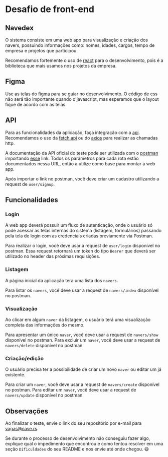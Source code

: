 # Desafio de front-end

## Navedex

O sistema consiste em uma web app para visualização e criação dos navers, possuindo informações como: nomes, idades, cargos, tempo de empresa e projetos que participou.

Recomendamos fortemente o uso de [react](https://reactjs.org/) para o desenvolvimento, pois é a biblioteca que mais usamos nos projetos da empresa.

## Figma

Use as telas do [figma](https://www.figma.com/file/II8UDFm2uJFZaD0FOPcinP/Teste-Fornt-End) para se guiar no desenvolvimento. O código de css não será tão importante quando o javascript, mas esperamos que o layout fique de acordo com as telas.

## API

Para as funcionalidades da aplicação, faça integração com a [api](https://navedex-api.herokuapp.com/). Recomendamos o uso da [fetch api](https://developer.mozilla.org/en-US/docs/Web/API/Fetch_API) ou do [axios](https://github.com/axios/axios) para realizar as chamadas http.

A documentação da API oficial do teste pode ser utilizada com o [postman](https://www.postman.com/) importando [esse](https://www.getpostman.com/collections/e6afe4028c2a1e56e577) link. Todos os parâmetros para cada rota estão documentados nessa URL, então a utilize como base para montar a web app.

Após importar o link no postman, você deve criar um cadastro utilizando a request de `user/signup`. 

## Funcionalidades

### Login

A web app deverá possuir um fluxo de autenticação, onde o usuário só pode acessar as telas internas do sistema (listagem, formulários) passando pela tela de login com as credenciais criadas previamente via Postman.

Para realizar o login, você deve usar a request de `user/login` disponível no postman. Essa request retornará um token do tipo `Bearer` que deverá ser utilizado no header das próximas requisições.

### Listagem

A página inicial da aplicação tera uma lista dos `navers`.

Para listar os `navers`, você deve usar a request de `navers/index` disponível no postman.

### Visualização

Ao clicar em algum `naver` da listagem, o usuário terá uma visualização completa das informações do mesmo.

Para apresentar um único `naver`, você deve usar a request de `navers/show` disponível no postman.
Para excluir um `naver`, você deve usar a request de `navers/delete` disponível no postman.

### Criação/edição

O usuário precisa ter a possibilidade de criar um novo `naver` ou editar um já existente.

Para criar um `naver`, você deve usar a request de `navers/create` disponível no postman.
Para editar um `naver`, você deve usar a request de `navers/update` disponível no postman.

## Observações

Ao finalizar o teste, envie o link do seu repositório por e-mail para [vagas@nave.rs](mailto:vagas@nave.rs).

Se durante o processo de desenvolvimento não conseguiu fazer algo, explique qual o impedimento que encontrou e como tentou resolver em uma seção `Dificuldades` do seu README e nos envie até onde chegou. 😄
